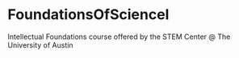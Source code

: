 # FoundationsOfScienceI
Intellectual Foundations course offered by the STEM Center @ The University of Austin

